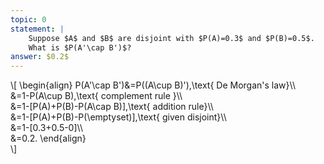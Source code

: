```yaml
---
topic: 0
statement: | 
    Suppose $A$ and $B$ are disjoint with $P(A)=0.3$ and $P(B)=0.5$.
    What is $P(A'\cap B')$?
answer: $0.2$
---
```

\\[
    \begin{align}
    P(A'\cap B')&=P((A\cup B)'),\text{ De Morgan's law}\\\\\
    &=1-P(A\cup B),\text{ complement rule }\\\\\
    &=1-\[P(A)+P(B)-P(A\cap B)\],\text{ addition rule}\\\\\
    &=1-\[P(A)+P(B)-P(\emptyset)\],\text{ given disjoint}\\\\\
    &=1-\[0.3+0.5-0\]\\\\\
    &=0.2.
    \end{align}    
\\]